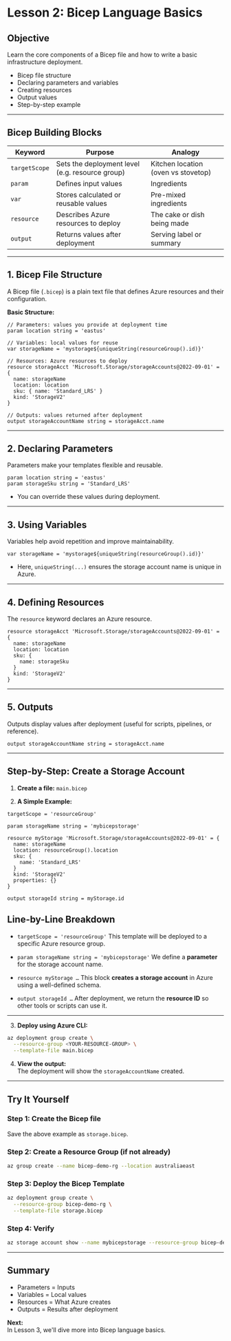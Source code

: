 # Lesson 2: Bicep Language Basics

## Objective

Learn the core components of a Bicep file and how to write a basic infrastructure deployment.
- Bicep file structure
- Declaring parameters and variables
- Creating resources
- Output values
- Step-by-step example

---

## Bicep Building Blocks

| Keyword       | Purpose                                         | Analogy                             |
| ------------- | ----------------------------------------------- | ----------------------------------- |
| `targetScope` | Sets the deployment level (e.g. resource group) | Kitchen location (oven vs stovetop) |
| `param`       | Defines input values                            | Ingredients                         |
| `var`         | Stores calculated or reusable values            | Pre-mixed ingredients               |
| `resource`    | Describes Azure resources to deploy             | The cake or dish being made         |
| `output`      | Returns values after deployment                 | Serving label or summary            |

---

## 1. Bicep File Structure

A Bicep file (`.bicep`) is a plain text file that defines Azure resources and their configuration.

**Basic Structure:**

```bicep
// Parameters: values you provide at deployment time
param location string = 'eastus'

// Variables: local values for reuse
var storageName = 'mystorage${uniqueString(resourceGroup().id)}'

// Resources: Azure resources to deploy
resource storageAcct 'Microsoft.Storage/storageAccounts@2022-09-01' = {
  name: storageName
  location: location
  sku: { name: 'Standard_LRS' }
  kind: 'StorageV2'
}

// Outputs: values returned after deployment
output storageAccountName string = storageAcct.name
```

---

## 2. Declaring Parameters

Parameters make your templates flexible and reusable.

```bicep
param location string = 'eastus'
param storageSku string = 'Standard_LRS'
```

- You can override these values during deployment.

---

## 3. Using Variables

Variables help avoid repetition and improve maintainability.

```bicep
var storageName = 'mystorage${uniqueString(resourceGroup().id)}'
```

- Here, `uniqueString(...)` ensures the storage account name is unique in Azure.

---

## 4. Defining Resources

The `resource` keyword declares an Azure resource.

```bicep
resource storageAcct 'Microsoft.Storage/storageAccounts@2022-09-01' = {
  name: storageName
  location: location
  sku: {
    name: storageSku
  }
  kind: 'StorageV2'
}
```

---

## 5. Outputs

Outputs display values after deployment (useful for scripts, pipelines, or reference).

```bicep
output storageAccountName string = storageAcct.name
```

---

## Step-by-Step: Create a Storage Account

1. **Create a file:** `main.bicep`

2. **A Simple Example:**

```bicep
targetScope = 'resourceGroup'

param storageName string = 'mybicepstorage'

resource myStorage 'Microsoft.Storage/storageAccounts@2022-09-01' = {
  name: storageName
  location: resourceGroup().location
  sku: {
    name: 'Standard_LRS'
  }
  kind: 'StorageV2'
  properties: {}
}

output storageId string = myStorage.id
```

## Line-by-Line Breakdown

* `targetScope = 'resourceGroup'`
  This template will be deployed to a specific Azure resource group.

* `param storageName string = 'mybicepstorage'`
  We define a **parameter** for the storage account name.

* `resource myStorage …`
  This block **creates a storage account** in Azure using a well-defined schema.

* `output storageId …`
  After deployment, we return the **resource ID** so other tools or scripts can use it.

---

3. **Deploy using Azure CLI:**

```sh
az deployment group create \
  --resource-group <YOUR-RESOURCE-GROUP> \
  --template-file main.bicep
```

4. **View the output:**  
   The deployment will show the `storageAccountName` created.

---
##  Try It Yourself

### Step 1: Create the Bicep file

Save the above example as `storage.bicep`.

### Step 2: Create a Resource Group (if not already)

```bash
az group create --name bicep-demo-rg --location australiaeast
```

### Step 3: Deploy the Bicep Template

```bash
az deployment group create \
  --resource-group bicep-demo-rg \
  --template-file storage.bicep
```

### Step 4: Verify

```bash
az storage account show --name mybicepstorage --resource-group bicep-demo-rg
```

---
## Summary

- Parameters = Inputs
- Variables = Local values
- Resources = What Azure creates
- Outputs = Results after deployment

**Next:**  
In Lesson 3, we'll dive more into Bicep language basics.


